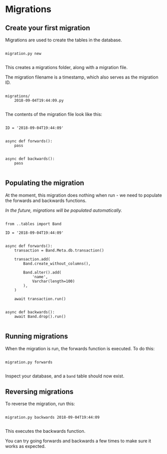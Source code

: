 # Migrations

## Create your first migration

Migrations are used to create the tables in the database.

<pre><code class="language-bash">
migration.py new

</code></pre>

This creates a migrations folder, along with a migration file.

The migration filename is a timestamp, which also serves as the migration ID.

<pre><code class="language-bash">
migrations/
    2018-09-04T19:44:09.py

</code></pre>

The contents of the migration file look like this:

<pre><code class="language-python">
ID = '2018-09-04T19:44:09'


async def forwards():
    pass


async def backwards():
    pass

</code></pre>

## Populating the migration

At the moment, this migration does nothing when run - we need to populate the forwards and backwards functions.

<em>In the future, migrations will be populated automatically.</em>

<pre><code class="language-python">
from ..tables import Band

ID = '2018-09-04T19:44:09'


async def forwards():
    transaction = Band.Meta.db.transaction()

    transaction.add(
        Band.create_without_columns(),

        Band.alter().add(
            'name',
            Varchar(length=100)
        ),
    )

    await transaction.run()


async def backwards():
    await Band.drop().run()

</code></pre>

## Running migrations

When the migration is run, the forwards function is executed. To do this:

<pre><code class="language-bash">
migration.py forwards

</code></pre>

Inspect your database, and a ```band``` table should now exist.

## Reversing migrations

To reverse the migration, run this:

<pre><code class="language-bash">
migration.py backwards 2018-09-04T19:44:09

</code></pre>

This executes the backwards function.

You can try going forwards and backwards a few times to make sure it works as expected.
